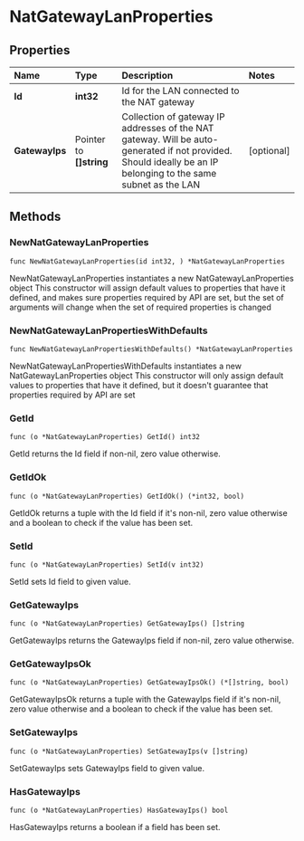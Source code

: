 # NatGatewayLanProperties

## Properties

| Name | Type | Description | Notes |
| :--- | :--- | :--- | :--- |
| **Id** | **int32** | Id for the LAN connected to the NAT gateway |  |
| **GatewayIps** | Pointer to **\[\]string** | Collection of gateway IP addresses of the NAT gateway. Will be auto-generated if not provided. Should ideally be an IP belonging to the same subnet as the LAN | \[optional\] |

## Methods

### NewNatGatewayLanProperties

`func NewNatGatewayLanProperties(id int32, ) *NatGatewayLanProperties`

NewNatGatewayLanProperties instantiates a new NatGatewayLanProperties object This constructor will assign default values to properties that have it defined, and makes sure properties required by API are set, but the set of arguments will change when the set of required properties is changed

### NewNatGatewayLanPropertiesWithDefaults

`func NewNatGatewayLanPropertiesWithDefaults() *NatGatewayLanProperties`

NewNatGatewayLanPropertiesWithDefaults instantiates a new NatGatewayLanProperties object This constructor will only assign default values to properties that have it defined, but it doesn't guarantee that properties required by API are set

### GetId

`func (o *NatGatewayLanProperties) GetId() int32`

GetId returns the Id field if non-nil, zero value otherwise.

### GetIdOk

`func (o *NatGatewayLanProperties) GetIdOk() (*int32, bool)`

GetIdOk returns a tuple with the Id field if it's non-nil, zero value otherwise and a boolean to check if the value has been set.

### SetId

`func (o *NatGatewayLanProperties) SetId(v int32)`

SetId sets Id field to given value.

### GetGatewayIps

`func (o *NatGatewayLanProperties) GetGatewayIps() []string`

GetGatewayIps returns the GatewayIps field if non-nil, zero value otherwise.

### GetGatewayIpsOk

`func (o *NatGatewayLanProperties) GetGatewayIpsOk() (*[]string, bool)`

GetGatewayIpsOk returns a tuple with the GatewayIps field if it's non-nil, zero value otherwise and a boolean to check if the value has been set.

### SetGatewayIps

`func (o *NatGatewayLanProperties) SetGatewayIps(v []string)`

SetGatewayIps sets GatewayIps field to given value.

### HasGatewayIps

`func (o *NatGatewayLanProperties) HasGatewayIps() bool`

HasGatewayIps returns a boolean if a field has been set.

